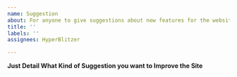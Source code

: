 ```yaml
---
name: Suggestion
about: For anyone to give suggestions about new features for the website
title: ''
labels: ''
assignees: HyperBlitzer

---
```


**Just Detail What Kind of Suggestion you want to Improve the Site**
